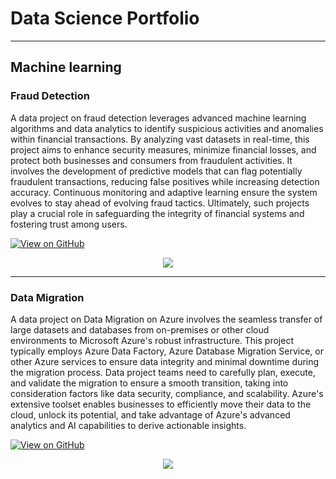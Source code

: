 # Data Science Portfolio
---
## Machine learning

### Fraud Detection

A data project on fraud detection leverages advanced machine learning algorithms and data analytics to identify suspicious activities and anomalies within financial transactions. By analyzing vast datasets in real-time, this project aims to enhance security measures, minimize financial losses, and protect both businesses and consumers from fraudulent activities. It involves the development of predictive models that can flag potentially fraudulent transactions, reducing false positives while increasing detection accuracy. Continuous monitoring and adaptive learning ensure the system evolves to stay ahead of evolving fraud tactics. Ultimately, such projects play a crucial role in safeguarding the integrity of financial systems and fostering trust among users.

[![View on GitHub](https://img.shields.io/badge/GitHub-View_on_GitHub-blue?logo=GitHub)](https://github.com/sajankedia/fraud_detection)

<center><img src="images/fraud_detection.jpg"/></center>

---
### Data Migration

A data project on Data Migration on Azure involves the seamless transfer of large datasets and databases from on-premises or other cloud environments to Microsoft Azure's robust infrastructure. This project typically employs Azure Data Factory, Azure Database Migration Service, or other Azure services to ensure data integrity and minimal downtime during the migration process. Data project teams need to carefully plan, execute, and validate the migration to ensure a smooth transition, taking into consideration factors like data security, compliance, and scalability. Azure's extensive toolset enables businesses to efficiently move their data to the cloud, unlock its potential, and take advantage of Azure's advanced analytics and AI capabilities to derive actionable insights.

[![View on GitHub](https://img.shields.io/badge/GitHub-View_on_GitHub-blue?logo=GitHub)](https://github.com/sajankedia/Financial-Models-Numerical-Methods)

<center><img src="images/Azure_cloud.jpg"/></center>

